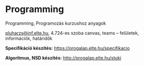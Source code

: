 # Programming
Programming, Programozás kurzushoz anyagok

pluharzs@inf.elte.hu, 4.724-es szoba
canvas, teams – felületek, információk, határidők

**Specifikáció készítés:** https://progalap.elte.hu/specifikacio 

**Algoritmus, NSD készítés:** http://progalap.elte.hu/stuki

